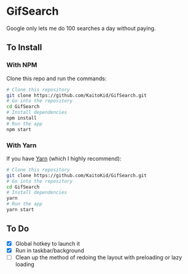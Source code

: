 # GifSearch

Google only lets me do 100 searches a day without paying.

## To Install

### With NPM

Clone this repo and run the commands:

```bash
# Clone this repository
git clone https://github.com/KaitoKid/GifSearch.git
# Go into the repository
cd GifSearch
# Install dependencies
npm install
# Run the app
npm start
```

### With Yarn

If you have [Yarn](https://yarnpkg.com/lang/en/docs/install/) (which I highly recommend):

```bash
# Clone this repository
git clone https://github.com/KaitoKid/GifSearch.git
# Go into the repository
cd GifSearch
# Install dependencies
yarn
# Run the app
yarn start
```

## To Do

- [x] Global hotkey to launch it
- [x] Run in taskbar/background
- [ ] Clean up the method of redoing the layout with preloading or lazy loading
